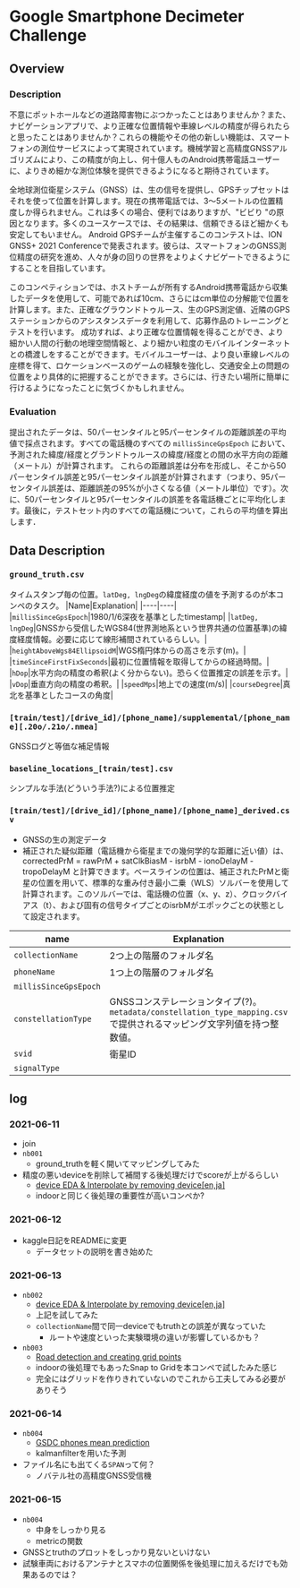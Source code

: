 # Google Smartphone Decimeter Challenge
## Overview
### Description
不意にポットホールなどの道路障害物にぶつかったことはありませんか？また、ナビゲーションアプリで、より正確な位置情報や車線レベルの精度が得られたらと思ったことはありませんか？これらの機能やその他の新しい機能は、スマートフォンの測位サービスによって実現されています。機械学習と高精度GNSSアルゴリズムにより、この精度が向上し、何十億人ものAndroid携帯電話ユーザーに、よりきめ細かな測位体験を提供できるようになると期待されています。

全地球測位衛星システム（GNSS）は、生の信号を提供し、GPSチップセットはそれを使って位置を計算します。現在の携帯電話では、3〜5メートルの位置精度しか得られません。これは多くの場合、便利ではありますが、"ビビり "の原因となります。多くのユースケースでは、その結果は、信頼できるほど細かくも安定してもいません。
Android GPSチームが主催するこのコンテストは、ION GNSS+ 2021 Conferenceで発表されます。彼らは、スマートフォンのGNSS測位精度の研究を進め、人々が身の回りの世界をよりよくナビゲートできるようにすることを目指しています。

このコンペティションでは、ホストチームが所有するAndroid携帯電話から収集したデータを使用して、可能であれば10cm、さらにはcm単位の分解能で位置を計算します。また、正確なグラウンドトゥルース、生のGPS測定値、近隣のGPSステーションからのアシスタンスデータを利用して、応募作品のトレーニングとテストを行います。
成功すれば、より正確な位置情報を得ることができ、より細かい人間の行動の地理空間情報と、より細かい粒度のモバイルインターネットとの橋渡しをすることができます。モバイルユーザーは、より良い車線レベルの座標を得て、ロケーションベースのゲームの経験を強化し、交通安全上の問題の位置をより具体的に把握することができます。さらには、行きたい場所に簡単に行けるようになったことに気づくかもしれません。
### Evaluation
提出されたデータは、50パーセンタイルと95パーセンタイルの距離誤差の平均値で採点されます。すべての電話機のすべての `millisSinceGpsEpoch` において、予測された緯度/経度とグランドトゥルースの緯度/経度との間の水平方向の距離（メートル）が計算されます。
これらの距離誤差は分布を形成し、そこから50パーセンタイル誤差と95パーセンタイル誤差が計算されます（つまり、95パーセンタイル誤差は、距離誤差の95%が小さくなる値（メートル単位）です）。次に、50パーセンタイルと95パーセンタイルの誤差を各電話機ごとに平均化します。最後に，テストセット内のすべての電話機について，これらの平均値を算出します．
## Data Description
### `ground_truth.csv`
タイムスタンプ毎の位置。`latDeg, lngDeg`の緯度経度の値を予測するのが本コンペのタスク。
|Name|Explanation|
|----|----|
|`millisSinceGpsEpoch`|1980/1/6深夜を基準としたtimestamp|
|`latDeg, lngDeg`|GNSSから受信したWGS84(世界測地系という世界共通の位置基準)の緯度経度情報。必要に応じて線形補間されているらしい。|
|`heightAboveWgs84EllipsoidM`|WGS楕円体からの高さを示す(m)。|
|`timeSinceFirstFixSeconds`|最初に位置情報を取得してからの経過時間。|
|`hDop`|水平方向の精度の希釈(よく分からない)。恐らく位置推定の誤差を示す。|
|`vDop`|垂直方向の精度の希釈。|
|`speedMps`|地上での速度(m/s)|
|`courseDegree`|真北を基準としたコースの角度|

### `[train/test]/[drive_id]/[phone_name]/supplemental/[phone_name][.20o/.21o/.nmea]`
GNSSログと等価な補足情報

### `baseline_locations_[train/test].csv`
シンプルな手法(どういう手法?)による位置推定

### `[train/test]/[drive_id]/[phone_name]/[phone_name]_derived.csv`
- GNSSの生の測定データ
- 補正された疑似距離（電話機から衛星までの幾何学的な距離に近い値）は、 correctedPrM = rawPrM + satClkBiasM - isrbM - ionoDelayM - tropoDelayM と計算できます。ベースラインの位置は、補正されたPrMと衛星の位置を用いて、標準的な重み付き最小二乗（WLS）ソルバーを使用して計算されます。このソルバーでは、電話機の位置（x、y、z）、クロックバイアス（t）、および固有の信号タイプごとのisrbMがエポックごとの状態として設定されます。

|name|Explanation|
|----|----|
|`collectionName`|2つ上の階層のフォルダ名|
|`phoneName`|1つ上の階層のフォルダ名|
|`millisSinceGpsEpoch`||
|`constellationType`|GNSSコンステレーションタイプ(?)。`metadata/constellation_type_mapping.csv`で提供されるマッピング文字列値を持つ整数値。|
|`svid`|衛星ID|
|`signalType`||
## log
### 2021-06-11
- join
- `nb001`
    - ground_truthを軽く開いてマッピングしてみた
- 精度の悪いdeviceを削除して補間する後処理だけでscoreが上がるらしい
    - [device EDA & Interpolate by removing device[en,ja]](https://www.kaggle.com/columbia2131/device-eda-interpolate-by-removing-device-en-ja)
    - indoorと同じく後処理の重要性が高いコンペか?
### 2021-06-12
- kaggle日記をREADMEに変更
    - データセットの説明を書き始めた
### 2021-06-13
- `nb002`
    - [device EDA & Interpolate by removing device[en,ja]](https://www.kaggle.com/columbia2131/device-eda-interpolate-by-removing-device-en-ja)
    - 上記を試してみた
    - `collectionName`間で同一deviceでもtruthとの誤差が異なっていた
        - ルートや速度といった実験環境の違いが影響しているかも？
- `nb003`
    - [Road detection and creating grid points](https://www.kaggle.com/kuto0633/road-detection-and-creating-grid-points/comments)
    - indoorの後処理でもあったSnap to Gridを本コンペで試したみた感じ
    - 完全にはグリッドを作りきれていないのでこれから工夫してみる必要がありそう
### 2021-06-14
- `nb004`
    - [GSDC phones mean prediction](https://www.kaggle.com/t88take/gsdc-phones-mean-prediction)
    - kalmanfilterを用いた予測
- ファイル名にも出てくる`SPAN`って何？
    - ノバテル社の高精度GNSS受信機
### 2021-06-15
- `nb004`
    - 中身をしっかり見る
    - metricの関数
- GNSSとtruthのプロットをしっかり見ないといけない
- 試験車両におけるアンテナとスマホの位置関係を後処理に加えるだけでも効果あるのでは？
